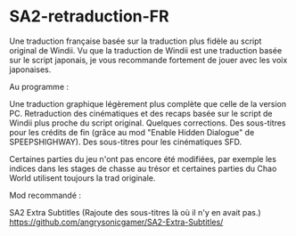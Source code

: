 # SA2-retraduction-FR
Une traduction française basée sur la traduction plus fidèle au script original de Windii.
Vu que la traduction de Windii est une traduction basée sur le script japonais, je vous recommande fortement de jouer avec les voix japonaises.

Au programme : 

Une traduction graphique légèrement plus complète que celle de la version PC.
Retraduction des cinématiques et des recaps basée sur le script de Windii plus proche du script original.
Quelques corrections.
Des sous-titres pour les crédits de fin (grâce au mod "Enable Hidden Dialogue" de SPEEPSHIGHWAY).
Des sous-titres pour les cinématiques SFD.


Certaines parties du jeu n'ont pas encore été modifiées, par exemple les indices dans les stages de chasse au trésor et certaines parties du Chao World utilisent toujours la trad originale.

Mod recommandé :

SA2 Extra Subtitles (Rajoute des sous-titres là où il n'y en avait pas.)
https://github.com/angrysonicgamer/SA2-Extra-Subtitles/
